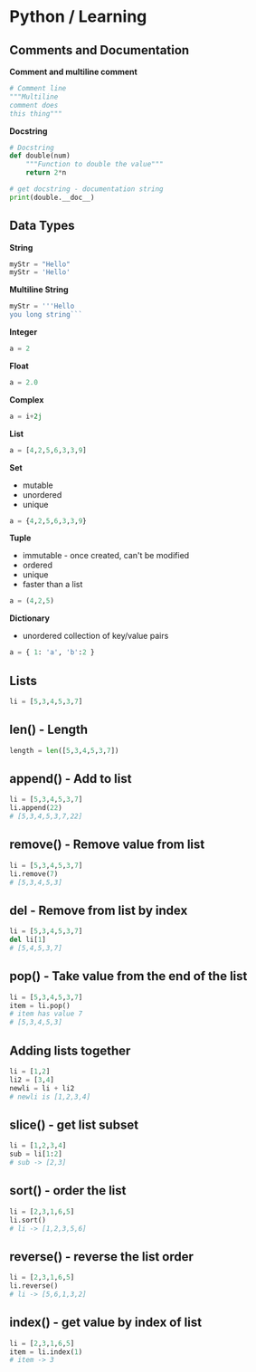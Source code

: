 # Python / Learning

## Comments and Documentation

**Comment and multiline comment**
```python
# Comment line
"""Multiline
comment does
this thing"""
```

**Docstring**
```python
# Docstring
def double(num)
    """Function to double the value"""
    return 2*n

# get docstring - documentation string
print(double.__doc__)

```


## Data Types

**String**
```python
myStr = "Hello"
myStr = 'Hello'
```

**Multiline String**
```python
myStr = '''Hello
you long string```
```

**Integer**
```python
a = 2
```


**Float**
```python
a = 2.0
```

**Complex**
```python
a = i+2j
```

**List**
```python
a = [4,2,5,6,3,3,9]
```


**Set**

+ mutable
+ unordered
+ unique

```python
a = {4,2,5,6,3,3,9}
```

**Tuple**

+ immutable - once created, can't be modified
+ ordered
+ unique
+ faster than a list

```python
a = (4,2,5)
```

**Dictionary**

+ unordered collection of key/value pairs

```python
a = { 1: 'a', 'b':2 }
```



## Lists

```python
li = [5,3,4,5,3,7]
```

## len() - Length

```python
length = len([5,3,4,5,3,7])
```

## append() - Add to list

```python
li = [5,3,4,5,3,7]
li.append(22)
# [5,3,4,5,3,7,22]
```

## remove() - Remove value from list

```python
li = [5,3,4,5,3,7]
li.remove(7)
# [5,3,4,5,3]
```

## del - Remove from list by index

```python
li = [5,3,4,5,3,7]
del li[1]
# [5,4,5,3,7]
```

## pop() - Take value from the end of the list

```python
li = [5,3,4,5,3,7]
item = li.pop()
# item has value 7
# [5,3,4,5,3]
```

## Adding lists together

```python
li = [1,2]
li2 = [3,4]
newli = li + li2
# newli is [1,2,3,4]
```

## slice() - get list subset

```python
li = [1,2,3,4]
sub = li[1:2]
# sub -> [2,3]
```

## sort() - order the list

```python
li = [2,3,1,6,5]
li.sort()
# li -> [1,2,3,5,6]
```

## reverse() - reverse the list order

```python
li = [2,3,1,6,5]
li.reverse()
# li -> [5,6,1,3,2]
```

## index() - get value by index of list

```python
li = [2,3,1,6,5]
item = li.index(1)
# item -> 3
```

